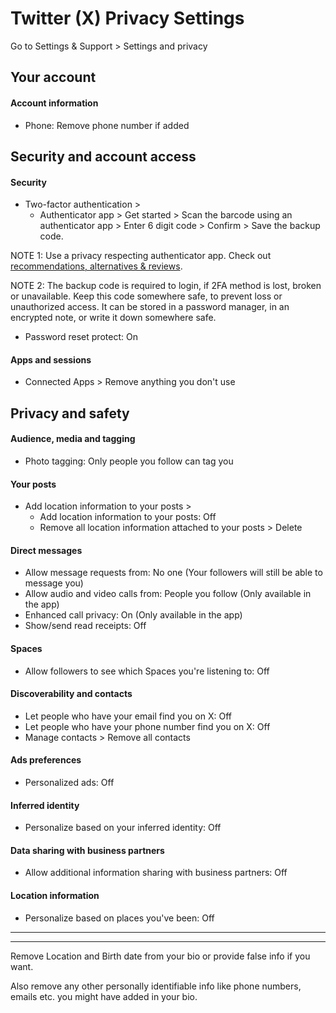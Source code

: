 # Twitter (X) Privacy Settings

Go to Settings & Support > Settings and privacy



## Your account

#### Account information
- Phone: Remove phone number if added



## Security and account access

#### Security
- Two-factor authentication >
  - Authenticator app > Get started > Scan the barcode using an authenticator app > Enter 6 digit code > Confirm > Save the backup code. 

NOTE 1: Use a privacy respecting authenticator app. Check out [recommendations, alternatives & reviews](https://github.com/StellarSand/privacy-settings#recommendations-alternatives--reviews).

NOTE 2: The backup code is required to login, if 2FA method is lost, broken or unavailable. Keep this code somewhere safe, to prevent loss or unauthorized access. It can be stored in a password manager, in an encrypted note, or write it down somewhere safe.

- Password reset protect: On

#### Apps and sessions
- Connected Apps > Remove anything you don't use



## Privacy and safety

#### Audience, media and tagging
- Photo tagging: Only people you follow can tag you

#### Your posts
- Add location information to your posts > 
  - Add location information to your posts: Off
  - Remove all location information attached to your posts > Delete

#### Direct messages
- Allow message requests from: No one (Your followers will still be able to message you)
- Allow audio and video calls from: People you follow (Only available in the app)
- Enhanced call privacy: On (Only available in the app)
- Show/send read receipts: Off

#### Spaces
- Allow followers to see which Spaces you're listening to: Off

#### Discoverability and contacts
- Let people who have your email find you on X: Off
- Let people who have your phone number find you on X: Off
- Manage contacts > Remove all contacts

#### Ads preferences
- Personalized ads: Off

#### Inferred identity
- Personalize based on your inferred identity: Off

#### Data sharing with business partners
- Allow additional information sharing with business partners: Off

#### Location information
- Personalize based on places you've been: Off

---
---

Remove Location and Birth date from your bio or provide false info if you want.

Also remove any other personally identifiable info like phone numbers, emails etc. you might have added in your bio.
